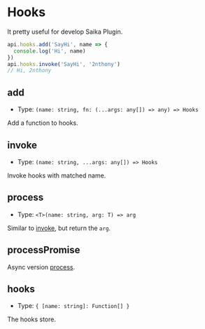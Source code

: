# Hooks

It pretty useful for develop Saika Plugin.

```js
api.hooks.add('SayHi', name => {
  console.log('Hi', name)
})
api.hooks.invoke('SayHi', '2nthony')
// Hi, 2nthony
```

## add

- Type: `(name: string, fn: (...args: any[]) => any) => Hooks`

Add a function to hooks.

## invoke

- Type: `(name: string, ...args: any[]) => Hooks`

Invoke hooks with matched name.

## process

- Type: `<T>(name: string, arg: T) => arg`

Similar to [invoke](#invoke), but return the `arg`.

## processPromise

Async version [process](#process).

## hooks

- Type: `{ [name: string]: Function[] }`

The hooks store.
